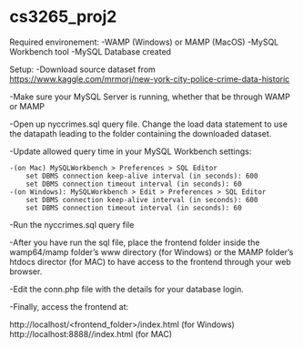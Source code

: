 # cs3265_proj2
Required environement: 
  -WAMP (Windows) or MAMP (MacOS)
  -MySQL Workbench tool
  -MySQL Database created 
  
 Setup:
  -Download source dataset from https://www.kaggle.com/mrmorj/new-york-city-police-crime-data-historic 
  
  -Make sure your MySQL Server is running, whether that be through WAMP or MAMP 
  
  -Open up nyccrimes.sql query file. Change the load data statement to use the datapath leading to the folder containing the downloaded dataset. 
  
  -Update allowed query time in your MySQL Workbench settings:
  
    -(on Mac) MySQLWorkbench > Preferences > SQL Editor
        set DBMS connection keep-alive interval (in seconds): 600
        set DBMS connection timeout interval (in seconds): 60
    -(on Windows): MySQLWorkbench > Edit > Preferences > SQL Editor
        set DBMS connection keep-alive interval (in seconds): 600
        set DBMS connection timeout interval (in seconds): 60
        
-Run the nyccrimes.sql query file

-After you have run the sql file, place the frontend folder inside the wamp64/mamp folder’s www directory (for Windows) or the MAMP folder’s htdocs director (for MAC) to have access to the frontend through your web browser.  

-Edit the conn.php file with the details for your database login. 

-Finally, access the frontend at:

  http://localhost/<frontend_folder>/index.html (for Windows) 
  http://localhost:8888/<frontend folder>/index.html (for MAC) 
